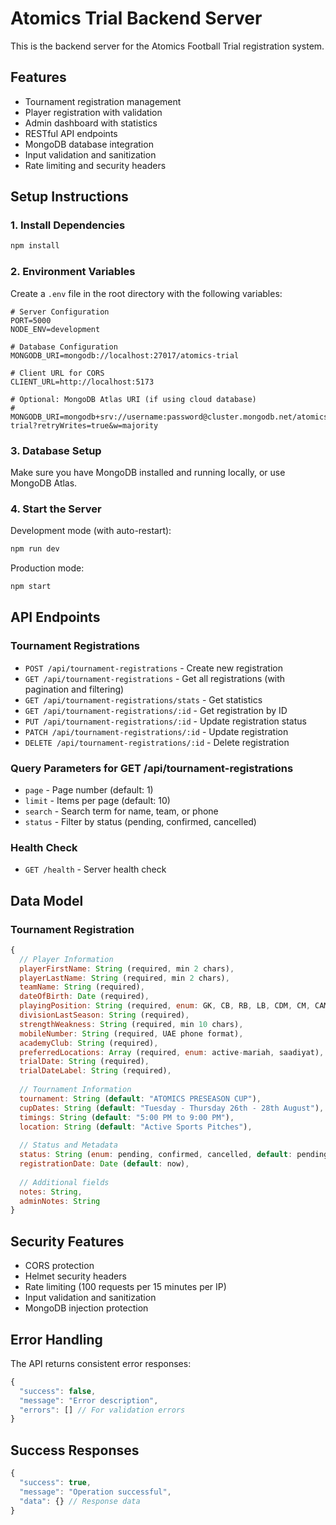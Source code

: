 # Atomics Trial Backend Server

This is the backend server for the Atomics Football Trial registration system.

## Features

- Tournament registration management
- Player registration with validation
- Admin dashboard with statistics
- RESTful API endpoints
- MongoDB database integration
- Input validation and sanitization
- Rate limiting and security headers

## Setup Instructions

### 1. Install Dependencies

```bash
npm install
```

### 2. Environment Variables

Create a `.env` file in the root directory with the following variables:

```env
# Server Configuration
PORT=5000
NODE_ENV=development

# Database Configuration
MONGODB_URI=mongodb://localhost:27017/atomics-trial

# Client URL for CORS
CLIENT_URL=http://localhost:5173

# Optional: MongoDB Atlas URI (if using cloud database)
# MONGODB_URI=mongodb+srv://username:password@cluster.mongodb.net/atomics-trial?retryWrites=true&w=majority
```

### 3. Database Setup

Make sure you have MongoDB installed and running locally, or use MongoDB Atlas.

### 4. Start the Server

Development mode (with auto-restart):
```bash
npm run dev
```

Production mode:
```bash
npm start
```

## API Endpoints

### Tournament Registrations

- `POST /api/tournament-registrations` - Create new registration
- `GET /api/tournament-registrations` - Get all registrations (with pagination and filtering)
- `GET /api/tournament-registrations/stats` - Get statistics
- `GET /api/tournament-registrations/:id` - Get registration by ID
- `PUT /api/tournament-registrations/:id` - Update registration status
- `PATCH /api/tournament-registrations/:id` - Update registration
- `DELETE /api/tournament-registrations/:id` - Delete registration

### Query Parameters for GET /api/tournament-registrations

- `page` - Page number (default: 1)
- `limit` - Items per page (default: 10)
- `search` - Search term for name, team, or phone
- `status` - Filter by status (pending, confirmed, cancelled)

### Health Check

- `GET /health` - Server health check

## Data Model

### Tournament Registration

```javascript
{
  // Player Information
  playerFirstName: String (required, min 2 chars),
  playerLastName: String (required, min 2 chars),
  teamName: String (required),
  dateOfBirth: Date (required),
  playingPosition: String (required, enum: GK, CB, RB, LB, CDM, CM, CAM, LW, RW, ST),
  divisionLastSeason: String (required),
  strengthWeakness: String (required, min 10 chars),
  mobileNumber: String (required, UAE phone format),
  academyClub: String (required),
  preferredLocations: Array (required, enum: active-mariah, saadiyat),
  trialDate: String (required),
  trialDateLabel: String (required),
  
  // Tournament Information
  tournament: String (default: "ATOMICS PRESEASON CUP"),
  cupDates: String (default: "Tuesday - Thursday 26th - 28th August"),
  timings: String (default: "5:00 PM to 9:00 PM"),
  location: String (default: "Active Sports Pitches"),
  
  // Status and Metadata
  status: String (enum: pending, confirmed, cancelled, default: pending),
  registrationDate: Date (default: now),
  
  // Additional fields
  notes: String,
  adminNotes: String
}
```

## Security Features

- CORS protection
- Helmet security headers
- Rate limiting (100 requests per 15 minutes per IP)
- Input validation and sanitization
- MongoDB injection protection

## Error Handling

The API returns consistent error responses:

```javascript
{
  "success": false,
  "message": "Error description",
  "errors": [] // For validation errors
}
```

## Success Responses

```javascript
{
  "success": true,
  "message": "Operation successful",
  "data": {} // Response data
}
```


